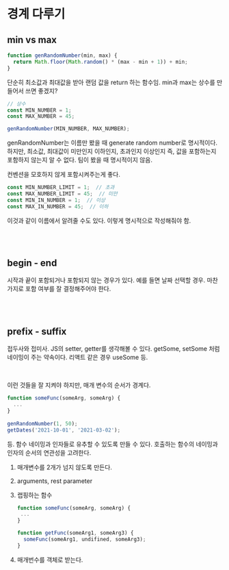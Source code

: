 # 경계 다루기

## min vs max

```js
function genRandomNumber(min, max) {
  return Math.floor(Math.random() * (max - min + 1)) + min;
}
```

단순히 최소값과 최대값을 받아 랜덤 값을 return 하는 함수임. min과 max는 상수를 만들어서 쓰면 좋겠지?

```js
// 상수
const MIN_NUMBER = 1;
const MAX_NUMBER = 45;

genRandomNumber(MIN_NUMBER, MAX_NUMBER);
```

genRandomNumber는 이름만 봤을 때 generate random number로 명시적이다. 하지만, 최소값, 최대값이 미만인지 이하인지, 초과인지 이상인지 즉, 값을 포함하는지 포함하지 않는지 알 수 없다. 팀이 봤을 때 명시적이지 않음.

컨벤션을 모호하지 않게 포함시켜주는게 좋다.

```js
const MIN_NUMBER_LIMIT = 1;  // 초과
const MAX_NUMBER_LIMIT = 45;  // 미만
const MIN_IN_NUMBER = 1;  // 이상
const MAX_IN_NUMBER = 45;  // 이하
```

이것과 같이 이름에서 알려줄 수도 있다. 이렇게 명시적으로 작성해줘야 함.

<br/>

<br/>

## begin - end

시작과 끝이 포함되거나 포함되지 않는 경우가 있다. 예를 들면 날짜 선택할 경우. 마찬가지로 포함 여부를 잘 결정해주어야 한다.

<br/>

<br/>

## prefix - suffix

접두사와 접미사. JS의 setter, getter를 생각해볼 수 있다. getSome, setSome 처럼 네이밍이 주는 약속이다. 리액트 같은 경우 useSome 등.

<br/>

이런 것들을 잘 지켜야 하지만, 매개 변수의 순서가 경계다.

```js
function someFunc(someArg, someArg) {
  ...
}
  
genRandomNumber(1, 50);
getDates('2021-10-01', '2021-03-02');
```

등. 함수 네이밍과 인자들로 유추할 수 있도록 만들 수 있다. 호출하는 함수의 네이밍과 인자의 순서의 연관성을 고려한다.

1. 매개변수를 2개가 넘지 않도록 만든다.

2. arguments, rest parameter

3. 랩핑하는 함수

   ```js
   function someFunc(someArg, someArg) {
   	...
   }
   
   function getFunc(someArg1, someArg3) {
     someFunc(someArg1, undifined, someArg3);
   }
   ```

4. 매개번수를 객체로 받는다.